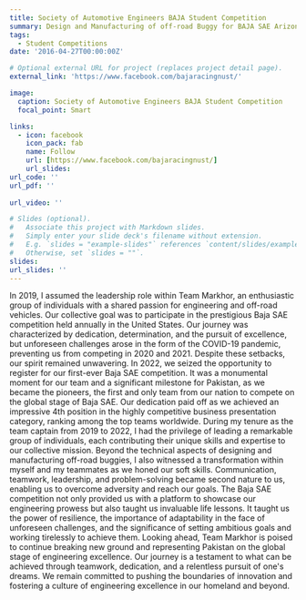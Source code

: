```yaml
---
title: Society of Automotive Engineers BAJA Student Competition
summary: Design and Manufacturing of off-road Buggy for BAJA SAE Arizona 2022
tags:
  - Student Competitions
date: '2016-04-27T00:00:00Z'

# Optional external URL for project (replaces project detail page).
external_link: 'https://www.facebook.com/bajaracingnust/'

image:
  caption: Society of Automotive Engineers BAJA Student Competition 
  focal_point: Smart

links:
  - icon: facebook
    icon_pack: fab
    name: Follow
    url: [https://www.facebook.com/bajaracingnust/]
    url_slides: 
url_code: ''
url_pdf: ''
   
url_video: ''

# Slides (optional).
#   Associate this project with Markdown slides.
#   Simply enter your slide deck's filename without extension.
#   E.g. `slides = "example-slides"` references `content/slides/example-slides.md`.
#   Otherwise, set `slides = ""`.
slides: 
url_slides: ''
---
```


In 2019, I assumed the leadership role within Team Markhor, an enthusiastic group of individuals with a shared passion for engineering and off-road vehicles. Our collective goal was to participate in the prestigious Baja SAE competition held annually in the United States. Our journey was characterized by dedication, determination, and the pursuit of excellence, but unforeseen challenges arose in the form of the COVID-19 pandemic, preventing us from competing in 2020 and 2021. Despite these setbacks, our spirit remained unwavering. 
In 2022, we seized the opportunity to register for our first-ever Baja SAE competition. It was a monumental moment for our team and a significant milestone for Pakistan, as we became the pioneers, the first and only team from our nation to compete on the global stage of Baja SAE. Our dedication paid off as we achieved an impressive 4th position in the highly competitive business presentation category, ranking among the top teams worldwide. During my tenure as the team captain from 2019 to 2022, I had the privilege of leading a remarkable group of individuals, each contributing their unique skills and expertise to our collective mission. Beyond the technical aspects of designing and manufacturing off-road buggies, I also witnessed a transformation within myself and my teammates as we honed our soft skills. Communication, teamwork, leadership, and problem-solving became second nature to us, enabling us to overcome adversity and reach our goals.
 The Baja SAE competition not only provided us with a platform to showcase our engineering prowess but also taught us invaluable life lessons. It taught us the power of resilience, the importance of adaptability in the face of unforeseen challenges, and the significance of setting ambitious goals and working tirelessly to achieve them. Looking ahead, Team Markhor is poised to continue breaking new ground and representing Pakistan on the global stage of engineering excellence. Our journey is a testament to what can be achieved through teamwork, dedication, and a relentless pursuit of one's dreams. We remain committed to pushing the boundaries of innovation and fostering a culture of engineering excellence in our homeland and beyond. 

